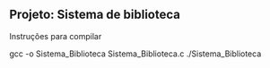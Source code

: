 ## Projeto:  Sistema de biblioteca

Instruções para compilar

gcc -o Sistema_Biblioteca Sistema_Biblioteca.c
./Sistema_Biblioteca